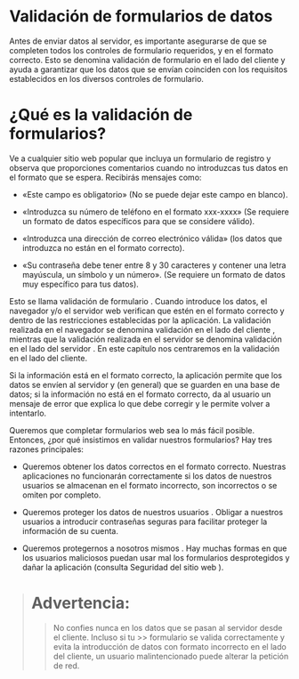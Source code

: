 # Validación de formularios de datos
Antes de enviar datos al servidor, es importante asegurarse de que se completen todos los controles de formulario requeridos, y en el formato correcto. Esto se denomina validación de formulario en el lado del cliente y ayuda a garantizar que los datos que se envían coinciden con los requisitos establecidos en los diversos controles de formulario.

# ¿Qué es la validación de formularios?
Ve a cualquier sitio web popular que incluya un formulario de registro y observa que proporciones comentarios cuando no introduzcas tus datos en el formato que se espera. Recibirás mensajes como:

* «Este campo es obligatorio» (No se puede dejar este campo en blanco).

* «Introduzca su número de teléfono en el formato xxx-xxxx» (Se requiere un formato de datos específicos para que se considere válido).

* «Introduzca una dirección de correo electrónico válida» (los datos que introduzca no están en el formato correcto).

* «Su contraseña debe tener entre 8 y 30 caracteres y contener una letra mayúscula, un símbolo y un número». (Se requiere un formato de datos muy específico para tus datos).

Esto se llama validación de formulario . Cuando introduce los datos, el navegador y/o el servidor web verifican que estén en el formato correcto y dentro de las restricciones establecidas por la aplicación. La validación realizada en el navegador se denomina validación en el lado del cliente , mientras que la validación realizada en el servidor se denomina validación en el lado del servidor . En este capítulo nos centraremos en la validación en el lado del cliente.

Si la información está en el formato correcto, la aplicación permite que los datos se envíen al servidor y (en general) que se guarden en una base de datos; si la información no está en el formato correcto, da al usuario un mensaje de error que explica lo que debe corregir y le permite volver a intentarlo.

Queremos que completar formularios web sea lo más fácil posible. Entonces, ¿por qué insistimos en validar nuestros formularios? Hay tres razones principales:

* Queremos obtener los datos correctos en el formato correcto. Nuestras aplicaciones no funcionarán correctamente si los datos de nuestros usuarios se almacenan en el formato incorrecto, son incorrectos o se omiten por completo.

* Queremos proteger los datos de nuestros usuarios . Obligar a nuestros usuarios a introducir contraseñas seguras para facilitar proteger la información de su cuenta.

* Queremos protegernos a nosotros mismos . Hay muchas formas en que los usuarios maliciosos puedan usar mal los formularios desprotegidos y dañar la aplicación (consulta Seguridad del sitio web ).

> # Advertencia:
>> No confies nunca en los datos que se pasan al servidor desde el cliente. Incluso si tu >> formulario se valida correctamente y evita la introducción de datos con formato 
>> incorrecto en el lado del cliente, un usuario malintencionado puede alterar la 
>> petición de red.